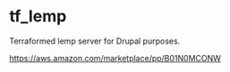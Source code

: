 # tf_lemp
Terraformed lemp server for Drupal purposes.


https://aws.amazon.com/marketplace/pp/B01N0MCONW

